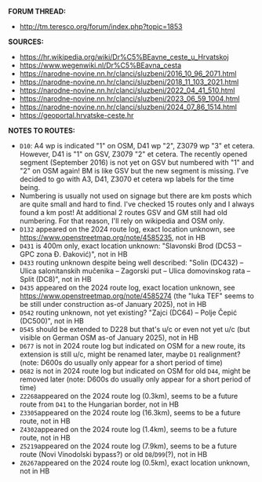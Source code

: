 ﻿**FORUM THREAD:**
- http://tm.teresco.org/forum/index.php?topic=1853


**SOURCES:**
- https://hr.wikipedia.org/wiki/Dr%C5%BEavne_ceste_u_Hrvatskoj
- https://www.wegenwiki.nl/Dr%C5%BEavna_cesta
- https://narodne-novine.nn.hr/clanci/sluzbeni/2016_10_96_2071.html
- https://narodne-novine.nn.hr/clanci/sluzbeni/2018_11_103_2021.html
- https://narodne-novine.nn.hr/clanci/sluzbeni/2022_04_41_510.html
- https://narodne-novine.nn.hr/clanci/sluzbeni/2023_06_59_1004.html
- https://narodne-novine.nn.hr/clanci/sluzbeni/2024_07_86_1514.html
- https://geoportal.hrvatske-ceste.hr


**NOTES TO ROUTES:**
- `D10`: A4 wp is indicated "1" on OSM, D41 wp "2", Z3079 wp "3" et cetera. However, D41 is "1" on GSV, Z3079 "2" et cetera. The recently opened segment (September 2016) is not yet on GSV but numbered with "1" and "2" on OSM again! BM is like GSV but the new segment is missing. I've decided to go with A3, D41, Z3070 et cetera wp labels for the time being.
- Numbering is usually not used on signage but there are km posts which are quite small and hard to find. I've checked 15 routes only and I always found a km post! At additional 2 routes GSV and GM still had old numbering. For that reason, I'll rely on wikipedia and OSM only.
- `D132` appeared on the 2024 route log, exact location unknown, see https://www.openstreetmap.org/note/4585235, not in HB
- `D431` is 400m only, exact location unknown: "Slavonski Brod (DC53 – GPC zona Đ. Đaković)", not in HB
- `D433` routing unknown despite being well described: "Solin (DC432) – Ulica salonitanskih mučenika – Zagorski put – Ulica domovinskog rata – Split (DC8)", not in HB
- `D435` appeared on the 2024 route log, exact location unknown, see https://www.openstreetmap.org/note/4585274 (the "luka TEF" seems to be still under construction as-of January 2025), not in HB
- `D542` routing unknown, not yet existing? "Zajci (DC64) – Polje Čepić (DC500)", not in HB
- `D545` should be extended to D228 but that's u/c or even not yet u/c (but visible on German OSM as-of January 2025), not in HB
- `D677` is not in 2024 route log but indicated on OSM for a new route, its extension is still u/c, might be renamed later, maybe `D1` realignment? (note: D600s do usually only appear for a short period of time)
- `D682` is not in 2024 route log but indicated on OSM for old `D44`, might be removed later (note: D600s do usually only appear for a short period of time)
- `Z2268`appeared on the 2024 route log (0.3km), seems to be a future route from `D41` to the Hungarian border, not in HB
- `Z3305`appeared on the 2024 route log (16.3km), seems to be a future route, not in HB
- `Z4302`appeared on the 2024 route log (1.4km), seems to be a future route, not in HB
- `Z5219`appeared on the 2024 route log (7.9km), seems to be a future route (Novi Vinodolski bypass?) or old `D8`/`D99`(?), not in HB
- `Z6267`appeared on the 2024 route log (0.5km), exact location unknown, not in HB
